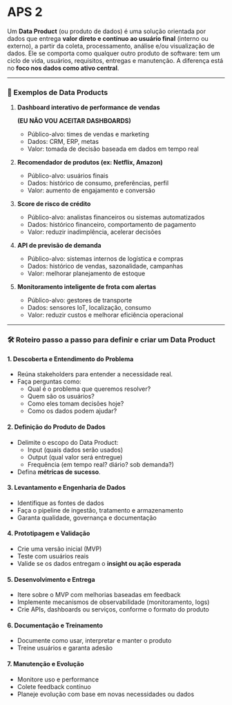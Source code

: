 # APS 2

Um **Data Product** (ou produto de dados) é uma solução orientada por dados que entrega **valor direto e contínuo ao usuário final** (interno ou externo), a partir da coleta, processamento, análise e/ou visualização de dados. Ele se comporta como qualquer outro produto de software: tem um ciclo de vida, usuários, requisitos, entregas e manutenção. A diferença está no **foco nos dados como ativo central**.

---

### 📌 Exemplos de Data Products

1. **Dashboard interativo de performance de vendas** 
   
   **(EU NÃO VOU ACEITAR DASHBOARDS)**
   
   - Público-alvo: times de vendas e marketing
   - Dados: CRM, ERP, metas
   - Valor: tomada de decisão baseada em dados em tempo real

2. **Recomendador de produtos (ex: Netflix, Amazon)**
   - Público-alvo: usuários finais
   - Dados: histórico de consumo, preferências, perfil
   - Valor: aumento de engajamento e conversão

3. **Score de risco de crédito**
   - Público-alvo: analistas financeiros ou sistemas automatizados
   - Dados: histórico financeiro, comportamento de pagamento
   - Valor: reduzir inadimplência, acelerar decisões

4. **API de previsão de demanda**
   - Público-alvo: sistemas internos de logística e compras
   - Dados: histórico de vendas, sazonalidade, campanhas
   - Valor: melhorar planejamento de estoque

5. **Monitoramento inteligente de frota com alertas**
   - Público-alvo: gestores de transporte
   - Dados: sensores IoT, localização, consumo
   - Valor: reduzir custos e melhorar eficiência operacional

---

### 🛠️ Roteiro passo a passo para definir e criar um Data Product

#### **1. Descoberta e Entendimento do Problema**
- Reúna stakeholders para entender a necessidade real.
- Faça perguntas como:
  - Qual é o problema que queremos resolver?
  - Quem são os usuários?
  - Como eles tomam decisões hoje?
  - Como os dados podem ajudar?

#### **2. Definição do Produto de Dados**
- Delimite o escopo do Data Product:
  - Input (quais dados serão usados)
  - Output (qual valor será entregue)
  - Frequência (em tempo real? diário? sob demanda?)
- Defina **métricas de sucesso**.

#### **3. Levantamento e Engenharia de Dados**
- Identifique as fontes de dados
- Faça o pipeline de ingestão, tratamento e armazenamento
- Garanta qualidade, governança e documentação

#### **4. Prototipagem e Validação**
- Crie uma versão inicial (MVP)
- Teste com usuários reais
- Valide se os dados entregam o **insight ou ação esperada**

#### **5. Desenvolvimento e Entrega**
- Itere sobre o MVP com melhorias baseadas em feedback
- Implemente mecanismos de observabilidade (monitoramento, logs)
- Crie APIs, dashboards ou serviços, conforme o formato do produto

#### **6. Documentação e Treinamento**
- Documente como usar, interpretar e manter o produto
- Treine usuários e garanta adesão

#### **7. Manutenção e Evolução**
- Monitore uso e performance
- Colete feedback contínuo
- Planeje evolução com base em novas necessidades ou dados

